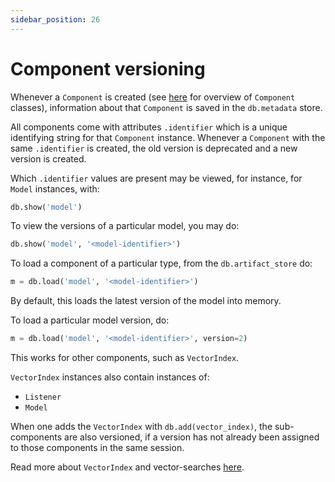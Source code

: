 ```yaml
---
sidebar_position: 26
---
```


# Component versioning

Whenever a `Component` is created (see [here](../fundamentals/09_component_abstraction.md) for overview of `Component` classes),
information about that `Component` is saved in the `db.metadata` store.

All components come with attributes `.identifier` which is a unique identifying string for that `Component` instance.
Whenever a `Component` with the same `.identifier` is created, the old version is deprecated and a new version is created.

Which `.identifier` values are present may be viewed, for instance, for `Model` instances, with:

```python
db.show('model')
```

To view the versions of a particular model, you may do:

```python
db.show('model', '<model-identifier>')
```

To load a component of a particular type, from the `db.artifact_store` do:

```python
m = db.load('model', '<model-identifier>')
```

By default, this loads the latest version of the model into memory.

To load a particular model version, do:

```python
m = db.load('model', '<model-identifier>', version=2)
```

This works for other components, such as `VectorIndex`.

`VectorIndex` instances also contain instances of:

- `Listener`
- `Model`

When one adds the `VectorIndex` with `db.add(vector_index)`, 
the sub-components are also versioned, if a version has not already 
been assigned to those components in the same session.

Read more about `VectorIndex` and vector-searches [here](../fundamentals/25_vector_search.mdx).
